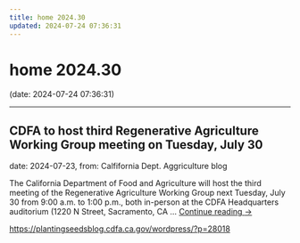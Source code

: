 ```yaml
---
title: home 2024.30
updated: 2024-07-24 07:36:31
---
```


# home 2024.30

(date: 2024-07-24 07:36:31)

---

## CDFA to host third Regenerative Agriculture Working Group meeting on Tuesday, July 30

date: 2024-07-23, from: Calfifornia Dept. Aggriculture blog

The California Department of Food and Agriculture will host the third meeting of the Regenerative Agriculture Working Group next Tuesday, July 30 from 9:00 a.m. to 1:00 p.m., both in-person at the CDFA Headquarters auditorium (1220 N Street, Sacramento, CA &#8230; <a href="https://plantingseedsblog.cdfa.ca.gov/wordpress/?p=28018">Continue reading <span class="meta-nav">&#8594;</span></a> 

<https://plantingseedsblog.cdfa.ca.gov/wordpress/?p=28018>

